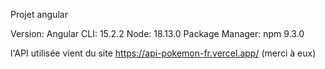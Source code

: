Projet angular

Version:
Angular CLI: 15.2.2
Node: 18.13.0
Package Manager: npm 9.3.0

l'API utilisée vient du site https://api-pokemon-fr.vercel.app/ (merci à eux)

